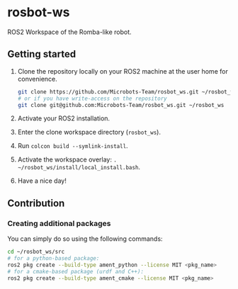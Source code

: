 # rosbot-ws

ROS2 Workspace of the Romba-like robot.

## Getting started

1. Clone the repository locally on your ROS2 machine at the user home for convenience.

	```bash
	git clone https://github.com/Microbots-Team/rosbot_ws.git ~/rosbot_ws
	# or if you have write-access on the repository
	git clone git@github.com:Microbots-Team/rosbot_ws.git ~/rosbot_ws
	```

2. Activate your ROS2 installation.
3. Enter the clone workspace directory (`rosbot_ws`).
4. Run `colcon build --symlink-install`.
5. Activate the workspace overlay: `. ~/rosbot_ws/install/local_install.bash`.
6. Have a nice day!

## Contribution

### Creating additional packages

You can simply do so using the following commands:

```bash
cd ~/rosbot_ws/src
# for a python-based package:
ros2 pkg create --build-type ament_python --license MIT <pkg_name>
# for a cmake-based package (urdf and C++):
ros2 pkg create --build-type ament_cmake --license MIT <pkg_name>
```
